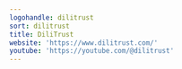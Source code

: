 ```yaml
---
logohandle: dilitrust
sort: dilitrust
title: DiliTrust
website: 'https://www.dilitrust.com/'
youtube: 'https://youtube.com/@dilitrust'
---
```


